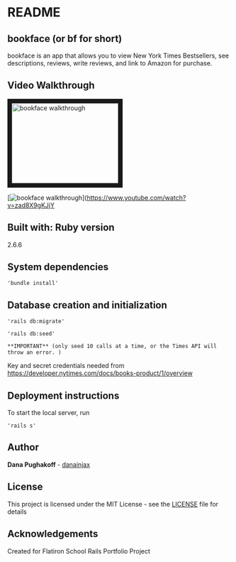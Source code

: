 # README

## bookface (or bf for short)
bookface is an app that allows you to view New York Times Bestsellers, see descriptions, reviews, write reviews, and link to Amazon for purchase.

## Video Walkthrough

<a href="https://www.youtube.com/user/DanawithaD/featured" target="_blank"><img src="http://img.youtube.com/vi/YOUTUBE_VIDEO_ID_HERE/0.jpg" alt="bookface walkthrough" width="240" height="180" border="10" /></a>

[![bookface walkthrough](http://img.youtube.com/vi/zad8X9gKJjY/0.jpg)](https://www.youtube.com/watch?v=zad8X9gKJjY

## Built with: Ruby version
2.6.6

## System dependencies
```
'bundle install'
```

## Database creation and initialization
```
'rails db:migrate'
```
```
'rails db:seed' 
```
    **IMPORTANT** (only seed 10 calls at a time, or the Times API will throw an error. )
Key and secret credentials needed from
https://developer.nytimes.com/docs/books-product/1/overview


## Deployment instructions
To start the local server, run
```
'rails s'
```

## Author
**Dana Pughakoff** - [danainjax](https://github.com/danainjax)

## License
This project is licensed under the MIT License - see the [LICENSE](LICENSE) file for details

## Acknowledgements
Created for Flatiron School Rails Portfolio Project



